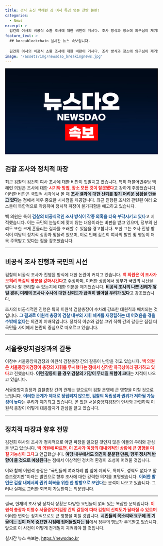 ```yaml
---
title: 검사 출신 백혜련 김 여사 특검 명분 찬반 논란!
categories:
  - News
excerpt: >
  김건희 여사의 비공식 소환 조사에 대한 비판이 거세다. 조사 방식과 장소에 의구심이 제기되며, 국민 수긍이 어렵다는 주장까지. 검찰 내부의 갈등과 특검 필요성까지 제기된 가운데, 진실은 과연 어디에? 클릭해 알아보세요!
feature_text: >
  ## koreablockchain 실시간 뉴스 속보입니다.

  김건희 여사의 비공식 소환 조사에 대한 비판이 거세다. 조사 방식과 장소에 의구심이 제기되며, 국민 수긍이 어렵다는 주장까지. 검찰 내부의 갈등과 특검 필요성까지 제기된 가운데, 진실은 과연 어디에? 클릭해 알아보세요!
image: '/assets/img/newsdao_breakingnews.jpg'
---
```


<p><img src="/assets/img/newsdao_breakingnews.jpg" alt="koreablockchain 속보" /></p>

<h2 data-ke-size="size26">검찰 조사와 정치적 파장</h2>  

<p data-ke-size="size16">최근 검찰의 김건희 여사 조사에 대한 비판이 빗발치고 있습니다. 특히 더불어민주당 백혜련 의원은 조사에 대한 <b><span style="color: #ee2323;">시기와 방법, 장소 모든 것이 잘못됐다</span></b>고 강하게 주장했습니다. 이러한 비판은 국민적 시각에서 볼 때 <b><span style="background-color: #21538527;">조사 결과에 대한 신뢰를 찾기 어려운 상황을 만들고 있다</span></b>는 점에서 매우 중요한 시사점을 제공합니다. 최근 진행된 조사와 관련된 여러 요소들이 복합적으로 작용하며 정치적 파장이 불가피함을 예고하고 있습니다.</p>  

<p data-ke-size="size16">백 의원은 특히 <b><span style="color: #1a5490;">검찰의 비공식적인 조사 방식이 각종 의혹을 더욱 부각시키고 있다</span></b>고 지적했습니다. 이는 국민의 눈높이에 맞지 않는 대응이라는 비판을 받고 있으며, 정부의 신뢰도 또한 크게 흔들리는 결과를 초래할 수 있음을 경고합니다. 또한 그는 조사 진행 방식이 여당의 정치적 상황과 맞물려 있으며, 이로 인해 김건희 여사의 발언 및 행동이 더욱 주목받고 있다는 점을 강조했습니다.</p>  

<hr>  

<h2 data-ke-size="size26">비공식 조사 진행과 국민의 시선</h2>  

<p data-ke-size="size16">검찰의 비공식 조사가 진행된 방식에 대한 논란이 커지고 있습니다. <b><span style="color: #ee2323;">백 의원은 이 조사가 오히려 특검의 명분을 강화시킨다</span></b>고 주장하며, 이러한 상황에서 정부가 국민의 시선을 얼마나 잘 관리할 수 있는지에 대한 의문을 제기했습니다. <b><span style="background-color: #21538527;">비공식 조사의 나쁜 선례가 쌓일 경우, 미래의 조사나 수사에 대한 신뢰도가 급격히 떨어질 우려가 있다</span></b>고 강조했습니다.</p>  

<p data-ke-size="size16">조사의 비공식적인 진행은 특히 이원석 검찰총장이 수차례 강조한 대원칙과 배치되는 것입니다. <b><span style="color: #1a5490;">그 결과로 이원석 총장이 검찰 내부의 지휘 체계를 재정립하는 데 어려움을 겪을 수밖에 없다</span></b>는 의견이 지배적입니다. 정치적 이슈와 검찰 고위 직책 간의 갈등은 점점 더 국민들 사이에서 논란의 중심으로 떠오르고 있습니다.</p>  

<hr>  

<h2 data-ke-size="size26">서울중앙지검장과의 갈등</h2>  

<p data-ke-size="size16">이창수 서울중앙지검장과 이원석 검찰총장 간의 갈등이 난항을 겪고 있습니다. <b><span style="color: #ee2323;">백 의원은 서울중앙지검장이 총장의 지휘를 무시했다는 점에서 심각한 하극상이라 평가하고 있다</span></b>고 전했습니다. <b><span style="background-color: #21538527;">이런 갈등이 클 경우 검찰의 기강이 무너질 위험이 크다</span></b>는 지적이 나오고 있습니다.</p>  

<p data-ke-size="size16">서울중앙지검장과 검찰총장 간의 관계는 앞으로의 검찰 운영에 큰 영향을 미칠 것으로 보입니다. <b><span style="color: #1a5490;">이러한 관계가 제대로 정립되지 않으면, 검찰의 독립성과 권위가 저하될 가능성이 높다</span></b>는 우려가 제기되고 있습니다. 곧 있던 서울중앙지검장의 인사와 관련하여 이원석 총장이 어떻게 대응할지가 관심을 끌고 있습니다.</p>  

<hr>  

<h2 data-ke-size="size26">정치적 파장과 향후 전망</h2>  

<p data-ke-size="size16">김건희 여사의 조사가 정치적으로 어떤 파장을 일으킬 것인지 많은 이들의 우려와 관심을 받고 있습니다. <b><span style="color: #ee2323;">백 의원에 따르면, 이 조사가 여당의 대내외적인 상황에 큰 영향을 미칠 가능성이 크다</span></b>고 언급했습니다. <b><span style="background-color: #21538527;">여당 내부에서도 의견이 분분한 만큼, 향후 정치적 반향이 클 것으로 예상된다</span></b>는 점에서 이상적인 정치적 환경이 조성이 어려울 것입니다.</p>  

<p data-ke-size="size16">이와 함께 이원석 총장은 "국민들께 여러차례 법 앞에 예외도, 특혜도, 성역도 없다고 말씀드렸지만"이라는 발언으로 향후 조사에 대한 강력한 의지를 표명했습니다. <b><span style="color: #1a5490;">이러한 발언은 검찰 내에서의 권위 회복을 위한 한 방향으로 보인다</span></b>는 분석이 나오고 있습니다. 그러나 실제로 그러한 회복이 가능한지는 의문입니다.</p>  

<hr>  

<p data-ke-size="size16">결국, 현재의 조사 및 정치적 상황은 다양한 요인들이 얽혀 있는 복잡한 문제입니다. <b><span style="color: #ee2323;">이원석 총장과 이창수 서울중앙지검장 간의 갈등에 따라 검찰의 신뢰도가 달라질 수 있으며</span></b> 이러한 변화는 정치적으로도 큰 영향을 미칠 것입니다. <b><span style="background-color: #21538527;">시민들의 목소리와 요구에 귀 기울이는 것이 더욱 중요한 시점에 접어들었다는 점</span></b>에서 정부의 행보가 주목받고 있습니다. 앞으로 이 사건이 어떻게 전개될지 지켜봐야 할 것입니다.</p>
실시간 뉴스 속보는, <a href="https://newsdao.kr" rel="dofollow">https://newsdao.kr</a>


